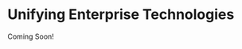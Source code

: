 # Unifying Enterprise Technologies 

Coming Soon!

<!--

## Tasks to Accomplish

* Understand the value of Liferay DXP as an integration platform
* Explore the various methods through which Liferay DXP achieves integration with third-party systems

-->